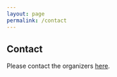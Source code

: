 ```yaml
---
layout: page
permalink: /contact
---
```


<h2>Contact</h2>

Please contact the organizers <a href='mailto:cqaw@mpsych.org'>here</a>.
